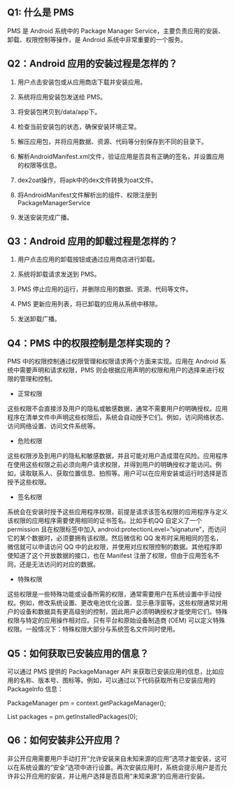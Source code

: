 ## Q1: 什么是 PMS

PMS 是 Android 系统中的 Package Manager Service，主要负责应用的安装、卸载、权限控制等操作，是 Android 系统中非常重要的一个服务。

## Q2：Android 应用的安装过程是怎样的？

1. 用户点击安装包或从应用商店下载并安装应用。

2. 系统将应用安装包发送给 PMS。

3. 将安装包拷贝到/data/app下。
   
4. 检查当前安装包的状态，确保安装环境正常。

5. 解压应用包，并将应用数据、资源、代码等分别保存到不同的目录下。

6. 解析AndroidManifest.xml文件，验证应用是否具有正确的签名，并设置应用的权限等信息。

7. dex2oat操作，将apk中的dex文件转换为oat文件。

8. 将AndroidManifest文件解析出的组件、权限注册到PackageManagerService

9. 发送安装完成广播。

## Q3：Android 应用的卸载过程是怎样的？

1. 用户点击应用的卸载按钮或通过应用商店进行卸载。

2. 系统将卸载请求发送到 PMS。

3. PMS 停止应用的运行，并删除应用的数据、资源、代码等文件。

4. PMS 更新应用列表，将已卸载的应用从系统中移除。

5. 发送卸载广播。

## Q4：PMS 中的权限控制是怎样实现的？

PMS 中的权限控制通过权限管理和权限请求两个方面来实现。应用在 Android 系统中需要声明和请求权限，PMS 则会根据应用声明的权限和用户的选择来进行权限的管理和控制。

- 正常权限

这些权限不会直接涉及用户的隐私或敏感数据，通常不需要用户的明确授权。应用程序在清单文件中声明这些权限后，系统会自动授予它们。例如，访问网络状态、访问网络设置、访问文件系统等。

- 危险权限

这些权限涉及到用户的隐私和敏感数据，并且可能对用户造成潜在风险。应用程序在使用这些权限之前必须向用户请求权限，并得到用户的明确授权才能访问。例如，读取联系人、获取位置信息、拍照等。用户可以在应用安装或运行时选择是否授予这些权限。

- 签名权限

系统会在安装时授予这些应用程序权限，前提是请求该签名权限的应用程序与定义该权限的应用程序需要使用相同的证书签名。比如手机QQ 自定义了一个permission 且在权限标签中加入 android:protectionLevel=”signature”，而访问它的某个数据时，必须要拥有该权限。然后微信和 QQ 发布时采用相同的签名，微信就可以申请访问 QQ 中的此权限，并使用对应权限控制的数据。其他程序即使知道了这个开放数据的接口，也在 Manifest 注册了权限，但由于应用签名不同，还是无法访问的对应的数据。

- 特殊权限

这些权限是一些特殊功能或设备所需的权限，通常需要用户在系统设置中手动授权。例如，修改系统设置、更改电池优化设置、显示悬浮窗等。这些权限通常对用户的设备和数据具有更高级别的控制，因此用户必须明确授权才能使用它们。特殊权限与特定的应用操作相对应。只有平台和原始设备制造商 (OEM) 可以定义特殊权限。一般情况下：特殊权限大部分与系统签名文件同时使用。

## Q5：如何获取已安装应用的信息？

可以通过 PMS 提供的 PackageManager API 来获取已安装应用的信息，比如应用的名称、版本号、图标等。例如，可以通过以下代码获取所有已安装应用的 PackageInfo 信息：

PackageManager pm = context.getPackageManager();

List packages = pm.getInstalledPackages(0);

## Q6：如何安装非公开应用？

非公开应用需要用户手动打开“允许安装来自未知来源的应用”选项才能安装，这可以在系统设置的“安全”选项中进行设置。再次安装应用时，系统会提示用户是否允许非公开应用的安装，并让用户选择是否启用“未知来源”的应用进行安装。
